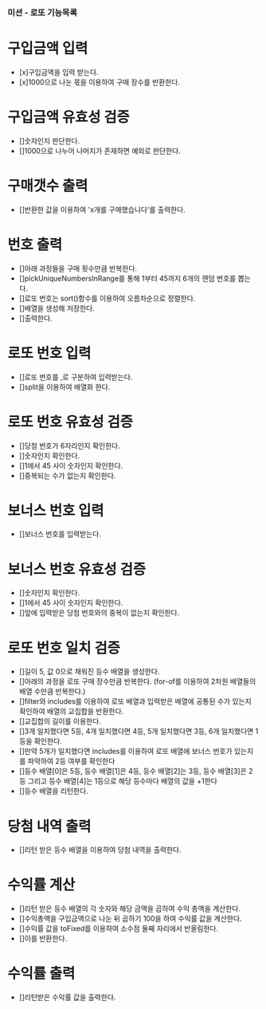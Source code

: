 ### 미션 - 로또 기능목록

# 구입금액 입력
- [x]구입금액을 입력 받는다.
- [x]1000으로 나눈 몫을 이용하여 구매 장수를 반환한다.

# 구입금액 유효성 검증
- []숫자인지 판단한다.
- []1000으로 나누어 나머지가 존재하면 예외로 판단한다.

# 구매갯수 출력
- []반환한 값을 이용하여 'x개를 구매했습니다'를 출력한다. 

# 번호 출력
- []아래 과정들을 구매 횟수만큼 반복한다.
- []pickUniqueNumbersInRange를 통해 1부터 45까지 6개의 랜덤 번호를 뽑는다.
- []로또 번호는 sort()함수를 이용하여 오름차순으로 정렬한다.
- []배열을 생성해 저장한다.
- []출력한다.

# 로또 번호 입력
- []로또 번호를 ,로 구분하여 입력받는다.
- []split을 이용하여 배열화 한다.

# 로또 번호 유효성 검증
- []당첨 번호가 6자리인지 확인한다.
- []숫자인지 확인한다.
- []1에서 45 사이 숫자인지 확인한다.
- []중복되는 수가 없는지 확인한다.

# 보너스 번호 입력 
- []보너스 번호를 입력받는다.

# 보너스 번호 유효성 검증
- []숫자인지 확인한다.
- []1에서 45 사이 숫자인지 확인한다.
- []앞에 입력받은 당첨 번호와의 중복이 없는지 확인한다.

# 로또 번호 일치 검증
- []길이 5, 값 0으로 채워진 등수 배열을 생성한다.
- []아래의 과정을 로또 구매 장수만큼 반복한다. (for-of를 이용하여 2차원 배열들의 배열 수만큼 반복한다.)
- []filter와 includes를 이용하여 로또 배열과 입력받은 배열에 공통된 수가 있는지 확인하여 배열의 교집합을 반환한다.
- []교집합의 길이를 이용한다.
- []3개 일치했다면 5등, 4개 일치했다면 4등, 5개 일치했다면 3등, 6개 일치했다면 1등을 확인한다.
- []만약 5개가 일치했다면 includes를 이용하여 로또 배열에 보너스 번호가 있는지를 파악하여 2등 여부를 확인한다
- []등수 배열[0]은 5등, 등수 배열[1]은 4등, 등수 배열[2]는 3등, 등수 배열[3]은 2등 그리고 등수 배열[4]는 1등으로 해당 등수마다 배열의 값을 +1한다
- []등수 배열을 리턴한다.

# 당첨 내역 출력
- []리턴 받은 등수 배열을 이용하여 당첨 내역을 출력한다.

# 수익률 계산
- []리턴 받은 등수 배열의 각 숫자와 해당 금액을 곱하여 수익 총액을 계산한다.
- []수익총액을 구입금액으로 나눈 뒤 곱하기 100을 하여 수익률 값을 계산한다.
- []수익률 값을 toFixed를 이용하여 소수점 둘째 자리에서 반올림한다.
- []이를 반환한다.

# 수익률 출력
- []리턴받은 수익률 값을 출력한다.


